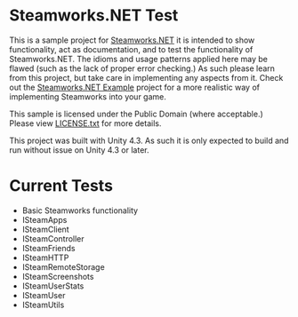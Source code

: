 Steamworks.NET Test
=======

This is a sample project for [Steamworks.NET](https://github.com/rlabrecque/Steamworks.NET) it is intended to show functionality, act as documentation, and to test the functionality of Steamworks.NET.
The idioms and usage patterns applied here may be flawed (such as the lack of proper error checking.) As such please learn from this project, but take care in implementing any aspects from it.
Check out the [Steamworks.NET Example](https://github.com/rlabrecque/Steamworks.NET-Example) project for a more realistic way of implementing Steamworks into your game.

This sample is licensed under the Public Domain (where acceptable.) Please view [LICENSE.txt](https://github.com/rlabrecque/Steamworks.NET-Test/master/LICENSE.txt) for more details.

This project was built with Unity 4.3. As such it is only expected to build and run without issue on Unity 4.3 or later.

Current Tests
=======
* Basic Steamworks functionality
* ISteamApps
* ISteamClient
* ISteamController
* ISteamFriends
* ISteamHTTP
* ISteamRemoteStorage
* ISteamScreenshots
* ISteamUserStats
* ISteamUser
* ISteamUtils
